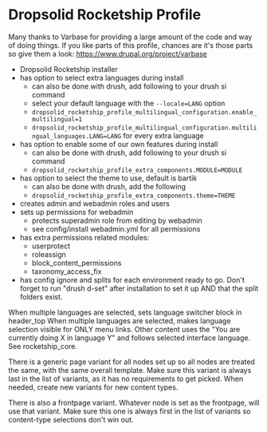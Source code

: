 # Dropsolid Rocketship Profile

Many thanks to Varbase for providing a large amount of the code and way of
doing things. If you like parts of this profile, chances are it's those parts
so give them a look: https://www.drupal.org/project/varbase

- Dropsolid Rocketship installer
- has option to select extra languages during install
    - can also be done with drush, add following to your drush si command
    - select your default language with the `--locale=LANG` option
    - `dropsolid_rocketship_profile_multilingual_configuration.enable_multilingual=1`
    - `dropsolid_rocketship_profile_multilingual_configuration.multilingual_languages.LANG=LANG`
    for every extra language
- has option to enable some of our own features during install
    - can also be done with drush, add following to your drush si command
    - `dropsolid_rocketship_profile_extra_components.MODULE=MODULE`
- has option to select the theme to use, default is bartik
    - can also be done with drush, add the following
    - `dropsolid_rocketship_profile_extra_components.theme=THEME`
- creates admin and webadmin roles and users
- sets up permissions for webadmin
    - protects superadmin role from editing by webadmin
    - see config/install webadmin.yml for all permissions
- has extra permissions related modules:
    - userprotect
    - roleassign
    - block_content_permissions
    - taxonomy_access_fix
- has config ignore and splits for each environment ready to go. Don't forget
 to run "drush d-set" after installation to set it up AND that the split 
 folders exist.

When multiple languages are selected, sets language switcher block in header_top
When multiple languages are selected, makes language selection visible for 
ONLY menu links. Other content uses the "You are currently doing X in 
language Y" and follows selected interface language. See rocketship_core.

There is a generic page variant for all nodes set up so all nodes are treated
 the same, with the same overall template. Make sure this variant is always 
 last in the list of variants, as it has no requirements to get picked. When 
 needed, create new variants for new content types.

There is also a frontpage variant. Whatever node is set as the frontpage, 
will use that variant. Make sure this one is always first in the list of 
variants so content-type selections don't win out.
